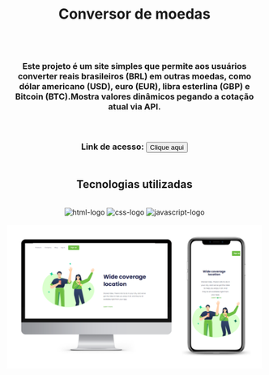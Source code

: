 <div align="center">

<H1>Conversor de moedas</h1>
<br>
<br>
<h3>
<p>Este projeto é um site simples que permite aos usuários converter reais brasileiros (BRL) em outras moedas, como dólar americano (USD), euro (EUR), libra esterlina (GBP) e Bitcoin (BTC).Mostra valores dinâmicos pegando a cotação atual via API.</p>
<br>
<h3>Link de acesso: <button href="https://gabrielabade.github.io/currency_converter/">Clique aqui</button>
<br>
<br>
<h2> Tecnologias utilizadas</h2>
<br>
 <img src="https://img.shields.io/badge/HTML5-E34F26?style=for-the-badge&logo=html5&logoColor=white" alt="html-logo"/>
 <img src="https://img.shields.io/badge/CSS3-1572B6?style=for-the-badge&logo=css3&logoColor=white" alt="css-logo"/>
 <img src="https://img.shields.io/badge/JavaScript-F7DF1E?style=for-the-badge&logo=javascript&logoColor=black" alt="javascript-logo">
<br>
<br>
<img src="https://github.com/gabrielabade/cell_phone_plan_landing_page/blob/master/img/versao-desktop-e-mobile.png?raw=true" alt="versao-desktop-e-mobile" width="550px"/>

</div>